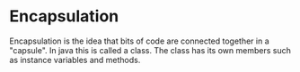 # Encapsulation

Encapsulation is the idea that bits of code are connected together in a "capsule". In java this is called a class. The class has its own members such as instance variables and methods. 
